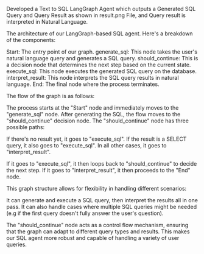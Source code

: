 Developed a Text to SQL LangGraph Agent which outputs a Generated SQL Query and Query Result as shown in result.png File, and Query result is interpreted in Natural Language.

The architecture of our LangGraph-based SQL agent. Here's a breakdown of the components:

Start: The entry point of our graph.
generate_sql: This node takes the user's natural language query and generates a SQL query.
should_continue: This is a decision node that determines the next step based on the current state.
execute_sql: This node executes the generated SQL query on the database.
interpret_result: This node interprets the SQL query results in natural language.
End: The final node where the process terminates.

The flow of the graph is as follows:

The process starts at the "Start" node and immediately moves to the "generate_sql" node.
After generating the SQL, the flow moves to the "should_continue" decision node.
The "should_continue" node has three possible paths:

If there's no result yet, it goes to "execute_sql".
If the result is a SELECT query, it also goes to "execute_sql".
In all other cases, it goes to "interpret_result".


If it goes to "execute_sql", it then loops back to "should_continue" to decide the next step.
If it goes to "interpret_result", it then proceeds to the "End" node.

This graph structure allows for flexibility in handling different scenarios:

It can generate and execute a SQL query, then interpret the results all in one pass.
It can also handle cases where multiple SQL queries might be needed (e.g if the first query doesn't fully answer the user's question).

The "should_continue" node acts as a control flow mechanism, ensuring that the graph can adapt to different query types and results. This makes our SQL agent more robust and capable of handling a variety of user queries.
